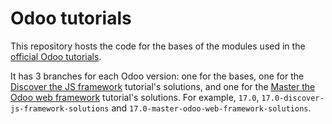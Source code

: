# Odoo tutorials

This repository hosts the code for the bases of the modules used in the
[official Odoo tutorials](https://www.odoo.com/documentation/latest/developer/tutorials.html).

It has 3 branches for each Odoo version: one for the bases, one for the
[Discover the JS framework](https://www.odoo.com/documentation/latest/developer/tutorials/discover_js_framework.html)
tutorial's solutions, and one for the
[Master the Odoo web framework](https://www.odoo.com/documentation/latest/developer/tutorials/master_odoo_web_framework.html)
tutorial's solutions. For example, `17.0`, `17.0-discover-js-framework-solutions` and
`17.0-master-odoo-web-framework-solutions`.